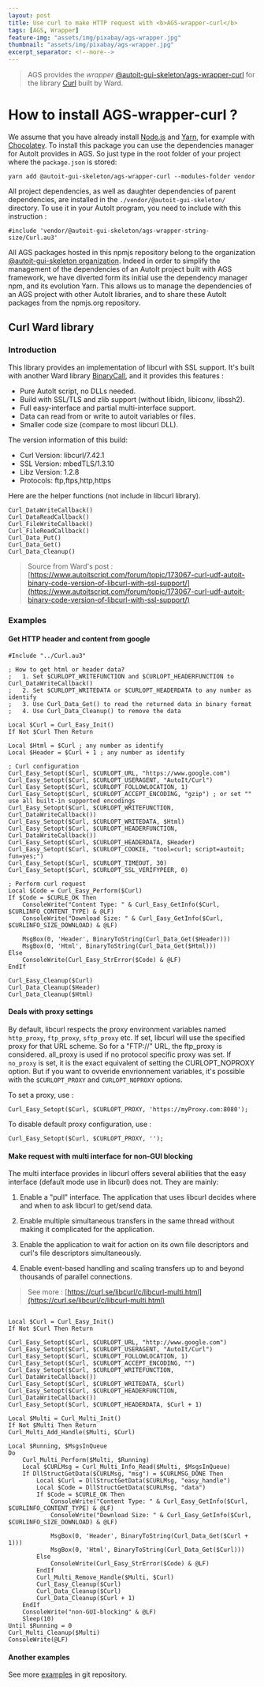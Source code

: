 ```yaml
---
layout: post
title: Use curl to make HTTP request with <b>AGS-wrapper-curl</b>
tags: [AGS, Wrapper]
feature-img: "assets/img/pixabay/ags-wrapper.jpg"
thumbnail: "assets/img/pixabay/ags-wrapper.jpg"
excerpt_separator: <!--more-->
---
```



> AGS provides the *wrapper* [@autoit-gui-skeleton/ags-wrapper-curl](https://www.npmjs.com/package/@autoit-gui-skeleton/ags-wrapper-curl) for the library [Curl](https://www.autoitscript.com/forum/topic/173067-curl-udf-autoit-binary-code-version-of-libcurl-with-ssl-support/) built by Ward.



<!--more-->


# How to install AGS-wrapper-curl ?

We assume that you have already install [Node.js](https://nodejs.org/) and [Yarn](https://yarnpkg.com/lang/en/), for example with [Chocolatey](https://chocolatey.org/). To install this package you can use the dependencies manager for AutoIt provides in AGS. So just type in the root folder of your project where the `package.json` is stored:

<pre class="command-line" data-prompt="C: \>">
<code class=" language-bash">yarn add @autoit-gui-skeleton/ags-wrapper-curl --modules-folder vendor</code>
</pre>


All project dependencies, as well as daughter dependencies of parent dependencies, are installed in the `./vendor/@autoit-gui-skeleton/` directory. To use it in your AutoIt program, you need to include with this instruction :

```autoit
#include 'vendor/@autoit-gui-skeleton/ags-wrapper-string-size/Curl.au3'
```

All AGS packages hosted in this npmjs repository belong to the organization [@autoit-gui-skeleton organization](https://www.npmjs.com/search?q=autoit-gui-skeleton). Indeed in order to simplify the management of the dependencies of an AutoIt project built with AGS framework, we have diverted form its initial use the dependency manager npm, and its evolution Yarn. This allows us to manage the dependencies of an AGS project with other AutoIt libraries, and to share these AutoIt packages from the npmjs.org repository.


## Curl Ward library

### Introduction

This library provides an implementation of libcurl with SSL support. It's built with another Ward library [BinaryCall](https://www.autoitscript.com/forum/topic/162366-binarycall-udf-write-subroutines-in-c-call-in-autoit/), and it provides this features :

- Pure AutoIt script, no DLLs needed.
- Build with SSL/TLS and zlib support (without libidn, libiconv, libssh2).
- Full easy-interface and partial multi-interface support.
- Data can read from or write to autoit variables or files.
- Smaller code size (compare to most libcurl DLL).

The version information of this build:
- Curl Version: libcurl/7.42.1
- SSL Version: mbedTLS/1.3.10
- Libz Version: 1.2.8
- Protocols: ftp,ftps,http,https

Here are the helper functions (not include in libcurl library).

    Curl_DataWriteCallback()
    Curl_DataReadCallback()
    Curl_FileWriteCallback()
    Curl_FileReadCallback()
    Curl_Data_Put()
    Curl_Data_Get()
    Curl_Data_Cleanup()

> Source from Ward's post : [https://www.autoitscript.com/forum/topic/173067-curl-udf-autoit-binary-code-version-of-libcurl-with-ssl-support/](https://www.autoitscript.com/forum/topic/173067-curl-udf-autoit-binary-code-version-of-libcurl-with-ssl-support/)

### Examples

#### Get HTTP header and content from google

```autoit
#Include "../Curl.au3"

; How to get html or header data?
;   1. Set $CURLOPT_WRITEFUNCTION and $CURLOPT_HEADERFUNCTION to Curl_DataWriteCallback()
;   2. Set $CURLOPT_WRITEDATA or $CURLOPT_HEADERDATA to any number as identify
;   3. Use Curl_Data_Get() to read the returned data in binary format
;   4. Use Curl_Data_Cleanup() to remove the data

Local $Curl = Curl_Easy_Init()
If Not $Curl Then Return

Local $Html = $Curl ; any number as identify
Local $Header = $Curl + 1 ; any number as identify

; Curl configuration
Curl_Easy_Setopt($Curl, $CURLOPT_URL, "https://www.google.com")
Curl_Easy_Setopt($Curl, $CURLOPT_USERAGENT, "AutoIt/Curl")
Curl_Easy_Setopt($Curl, $CURLOPT_FOLLOWLOCATION, 1)
Curl_Easy_Setopt($Curl, $CURLOPT_ACCEPT_ENCODING, "gzip") ; or set "" use all built-in supported encodings
Curl_Easy_Setopt($Curl, $CURLOPT_WRITEFUNCTION, Curl_DataWriteCallback())
Curl_Easy_Setopt($Curl, $CURLOPT_WRITEDATA, $Html)
Curl_Easy_Setopt($Curl, $CURLOPT_HEADERFUNCTION, Curl_DataWriteCallback())
Curl_Easy_Setopt($Curl, $CURLOPT_HEADERDATA, $Header)
Curl_Easy_Setopt($Curl, $CURLOPT_COOKIE, "tool=curl; script=autoit; fun=yes;")
Curl_Easy_Setopt($Curl, $CURLOPT_TIMEOUT, 30)
Curl_Easy_Setopt($Curl, $CURLOPT_SSL_VERIFYPEER, 0)

; Perform curl request
Local $Code = Curl_Easy_Perform($Curl)
If $Code = $CURLE_OK Then
	ConsoleWrite("Content Type: " & Curl_Easy_GetInfo($Curl, $CURLINFO_CONTENT_TYPE) & @LF)
	ConsoleWrite("Download Size: " & Curl_Easy_GetInfo($Curl, $CURLINFO_SIZE_DOWNLOAD) & @LF)

	MsgBox(0, 'Header', BinaryToString(Curl_Data_Get($Header)))
	MsgBox(0, 'Html', BinaryToString(Curl_Data_Get($Html)))
Else
	ConsoleWrite(Curl_Easy_StrError($Code) & @LF)
EndIf

Curl_Easy_Cleanup($Curl)
Curl_Data_Cleanup($Header)
Curl_Data_Cleanup($Html)
```


#### Deals with proxy settings

By default, libcurl respects the proxy environment variables named `http_proxy`, `ftp_proxy`, `sftp_proxy` etc. If set, libcurl will use the specified proxy for that URL scheme. So for a "FTP://" URL, the ftp_proxy is considered. all_proxy is used if no protocol specific proxy was set. If `no_proxy` is set, it is the exact equivalent of setting the CURLOPT_NOPROXY option. But if you want to ovveride envrionnement variables, it's possible with the `$CURLOPT_PROXY` and `CURLOPT_NOPROXY` options.

To set a proxy, use :

```
Curl_Easy_Setopt($Curl, $CURLOPT_PROXY, 'https://myProxy.com:8080');
```

To disable default proxy configuration, use :

```autoit
Curl_Easy_Setopt($Curl, $CURLOPT_PROXY, '');
```

#### Make request with multi interface for non-GUI blocking

The multi interface provides in libcurl offers several abilities that the easy interface (default mode use in libcurl) does not. They are mainly:

1. Enable a "pull" interface. The application that uses libcurl decides where and when to ask libcurl to get/send data.

2. Enable multiple simultaneous transfers in the same thread without making it complicated for the application.

3. Enable the application to wait for action on its own file descriptors and curl's file descriptors simultaneously.

4. Enable event-based handling and scaling transfers up to and beyond thousands of parallel connections.

> See more : [https://curl.se/libcurl/c/libcurl-multi.html](https://curl.se/libcurl/c/libcurl-multi.html)


```autoit

Local $Curl = Curl_Easy_Init()
If Not $Curl Then Return

Curl_Easy_Setopt($Curl, $CURLOPT_URL, "http://www.google.com")
Curl_Easy_Setopt($Curl, $CURLOPT_USERAGENT, "AutoIt/Curl")
Curl_Easy_Setopt($Curl, $CURLOPT_FOLLOWLOCATION, 1)
Curl_Easy_Setopt($Curl, $CURLOPT_ACCEPT_ENCODING, "")
Curl_Easy_Setopt($Curl, $CURLOPT_WRITEFUNCTION, Curl_DataWriteCallback())
Curl_Easy_Setopt($Curl, $CURLOPT_WRITEDATA, $Curl)
Curl_Easy_Setopt($Curl, $CURLOPT_HEADERFUNCTION, Curl_DataWriteCallback())
Curl_Easy_Setopt($Curl, $CURLOPT_HEADERDATA, $Curl + 1)

Local $Multi = Curl_Multi_Init()
If Not $Multi Then Return
Curl_Multi_Add_Handle($Multi, $Curl)

Local $Running, $MsgsInQueue
Do
	Curl_Multi_Perform($Multi, $Running)
	Local $CURLMsg = Curl_Multi_Info_Read($Multi, $MsgsInQueue)
	If DllStructGetData($CURLMsg, "msg") = $CURLMSG_DONE Then
		Local $Curl = DllStructGetData($CURLMsg, "easy_handle")
		Local $Code = DllStructGetData($CURLMsg, "data")
		If $Code = $CURLE_OK Then
			ConsoleWrite("Content Type: " & Curl_Easy_GetInfo($Curl, $CURLINFO_CONTENT_TYPE) & @LF)
			ConsoleWrite("Download Size: " & Curl_Easy_GetInfo($Curl, $CURLINFO_SIZE_DOWNLOAD) & @LF)

			MsgBox(0, 'Header', BinaryToString(Curl_Data_Get($Curl + 1)))
			MsgBox(0, 'Html', BinaryToString(Curl_Data_Get($Curl)))
		Else
			ConsoleWrite(Curl_Easy_StrError($Code) & @LF)
		EndIf
		Curl_Multi_Remove_Handle($Multi, $Curl)
		Curl_Easy_Cleanup($Curl)
		Curl_Data_Cleanup($Curl)
		Curl_Data_Cleanup($Curl + 1)
	EndIf
	ConsoleWrite("non-GUI-blocking" & @LF)
	Sleep(10)
Until $Running = 0
Curl_Multi_Cleanup($Multi)
ConsoleWrite(@LF)
```

#### Another examples 

See more [examples](https://github.com/autoit-gui-skeleton/ags-wrapper-curl/tree/master/Examples) in git repository.
